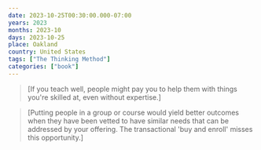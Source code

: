 ```yaml
---
date: 2023-10-25T00:30:00.000-07:00
years: 2023
months: 2023-10
days: 2023-10-25
place: Oakland
country: United States
tags: ["The Thinking Method"]
categories: ["book"]
---
```

> [If you teach well, people might pay you to help them with things you're skilled at, even without expertise.]

> [Putting people in a group or course would yield better outcomes when they have been vetted to have similar needs that can be addressed by your offering. The transactional 'buy and enroll' misses this opportunity.]
